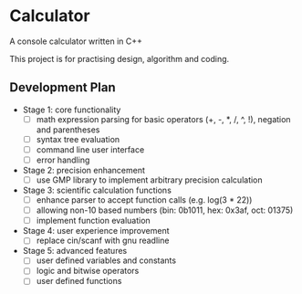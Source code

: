 # Calculator
A console calculator written in C++

This project is for practising design, algorithm and coding.

## Development Plan
* Stage 1: core functionality
  - [ ] math expression parsing for basic operators (+, -, \*, /, ^, !), negation and parentheses
  - [ ] syntax tree evaluation
  - [ ] command line user interface
  - [ ] error handling
  
* Stage 2: precision enhancement
  - [ ] use GMP library to implement arbitrary precision calculation
  
* Stage 3: scientific calculation functions
  - [ ] enhance parser to accept function calls (e.g. log(3 * 22))
  - [ ] allowing non-10 based numbers (bin: 0b1011, hex: 0x3af, oct: 01375)
  - [ ] implement function evaluation
  
* Stage 4: user experience improvement
  - [ ] replace cin/scanf with gnu readline
  
* Stage 5: advanced features
  - [ ] user defined variables and constants
  - [ ] logic and bitwise operators
  - [ ] user defined functions
